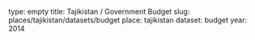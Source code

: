 type: empty
title: Tajikistan / Government Budget
slug: places/tajikistan/datasets/budget
place: tajikistan
dataset: budget
year: 2014
